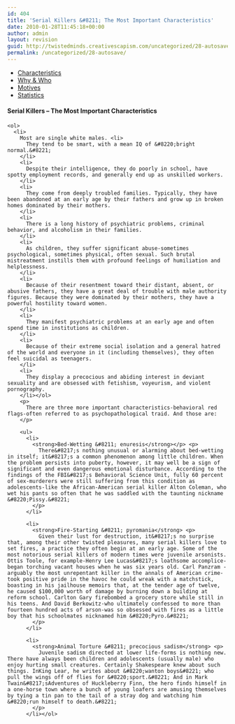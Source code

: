 ```yaml
---
id: 404
title: 'Serial Killers &#8211; The Most Important Characteristics'
date: 2010-01-28T11:45:18+00:00
author: admin
layout: revision
guid: http://twistedminds.creativescapism.com/uncategorized/28-autosave/
permalink: /uncategorized/28-autosave/
---
```

<p class="dropcap-first">
  <ul id="navlist">
    <li id="active">
      <a href="/psychology/" id="current" title="10 most important characteristis">Characteristics</a>
    </li>
    <li>
      <a href="/psychology/why/" title="why do they kill and who are their victims">Why & Who</a>
    </li>
    <li>
      <a href="/psychology/motives/" title="discover what motivates serial killers">Motives</a>
    </li>
    <li>
      <a href="/psychology/statistics/" title="interesting serial killers statistics">Statistics</a>
    </li>
  </ul>
  
  <div class="body">
    <h4>
      Serial Killers &#8211; The Most Important Characteristics
    </h4>
    
    <ol>
      <li>
        Most are single white males. <li>
          They tend to be smart, with a mean IQ of &#8220;bright normal.&#8221;
        </li>
        <li>
          Despite their intelligence, they do poorly in school, have spotty employment records, and generally end up as unskilled workers.
        </li>
        <li>
          They come from deeply troubled families. Typically, they have been abandoned at an early age by their fathers and grow up in broken homes dominated by their mothers.
        </li>
        <li>
          There is a long history of psychiatric problems, criminal behavior, and alcoholism in their families.
        </li>
        <li>
          As children, they suffer significant abuse-sometimes psychological, sometimes physical, often sexual. Such brutal mistreatment instills them with profound feelings of humiliation and helplessness.
        </li>
        <li>
          Because of their resentment toward their distant, absent, or abusive fathers, they have a great deal of trouble with male authority figures. Because they were dominated by their mothers, they have a powerful hostility toward women.
        </li>
        <li>
          They manifest psychiatric problems at an early age and often spend time in institutions as children.
        </li>
        <li>
          Because of their extreme social isolation and a general hatred of the world and everyone in it (including themselves), they often feel suicidal as teenagers.
        </li>
        <li>
          They display a precocious and abiding interest in deviant sexuality and are obsessed with fetishism, voyeurism, and violent pornography.
        </li></ol> 
        <p>
          There are three more important characteristics-behavioral red flags-often referred to as psychopathological traid. And those are:
        </p>
        
        <ul>
          <li>
            <strong>Bed-Wetting &#8211; enuresis</strong></p> <p>
              There&#8217;s nothing unusual or alarming about bed-wetting in itself; it&#8217;s a common phenomenon among little children. When the problem persists into puberty, however, it may well be a sign of significant and even dangerous emotional disturbance. According to the findings of the FBI&#8217;s Behavioral Science Unit, fully 60 percent of sex-murderers were still suffering from this condition as adolescents-like the African-American serial killer Alton Coleman, who wet his pants so often that he was saddled with the taunting nickname &#8220;Pissy.&#8221;
            </p>
          </li>
          
          <li>
            <strong>Fire-Starting &#8211; pyromania</strong> <p>
              Given their lust for destruction, it&#8217;s no surprise that, among their other twisted pleasures, many serial killers love to set fires, a practice they often begin at an early age. Some of the most notorious serial killers of modern times were juvenile arsonists. Ottis Toole, for example-Henry Lee Lucas&#8217;s loathsome accomplice-began torching vacant houses when he was six years old. Carl Panzram -arguably the most unrepentant killer in the annals of American crime-took positive pride in the havoc he could wreak with a matchstick, boasting in his jailhouse memoirs that, at the tender age of twelve, he caused $100,000 worth of damage by burning down a building at reform school. Carlton Gary firebombed a grocery store while still in his teens. And David Berkowitz-who ultimately confessed to more than fourteen hundred acts of arson-was so obsessed with fires as a little boy that his schoolmates nicknamed him &#8220;Pyro.&#8221;
            </p>
          </li>
          
          <li>
            <strong>Animal Torture &#8211; precocious sadism</strong> <p>
              Juvenile sadism directed at lower life-forms is nothing new. There have always been children and adolescents (usually male) who enjoy hurting small creatures. Certainly Shakespeare knew about such things. InKing Lear, he writes about &#8220;wanton boys&#8221; who pull the wings off of flies for &#8220;sport.&#8221; And in Mark Twain&#8217;sAdventures of Huckleberry Finn, the hero finds himself in a one-horse town where a bunch of young loafers are amusing themselves by tying a tin pan to the tail of a stray dog and watching him &#8220;run himself to death.&#8221;
            </p>
          </li></ol>